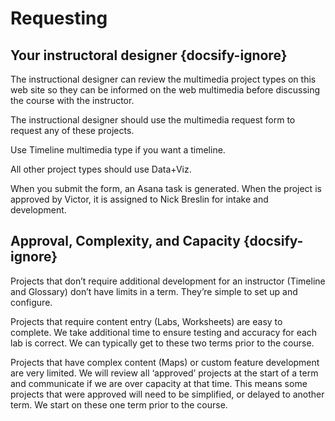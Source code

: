 # Requesting

## Your instructoral designer {docsify-ignore}

The instructional designer can review the multimedia project types on this web site so they can be informed on the web multimedia before discussing the course with the instructor.

The instructional designer should use the multimedia request form to request any of these projects.

Use Timeline multimedia type if you want a timeline.

All other project types should use Data+Viz.

When you submit the form, an Asana task is generated. When the project is approved by Victor, it is assigned to Nick Breslin for intake and development.


## Approval, Complexity, and Capacity {docsify-ignore}
Projects that don’t require additional development for an instructor (Timeline and Glossary) don’t have limits in a term. They’re simple to set up and configure.

Projects that require content entry (Labs, Worksheets) are easy to complete. We take additional time to ensure testing and accuracy for each lab is correct. We can typically get to these two terms prior to the course.

Projects that have complex content (Maps) or custom feature development are very limited. We will review all ‘approved’ projects at the start of a term and communicate if we are over capacity at that time. This means some projects that were approved will need to be simplified, or delayed to another term. We start on these one term prior to the course.

